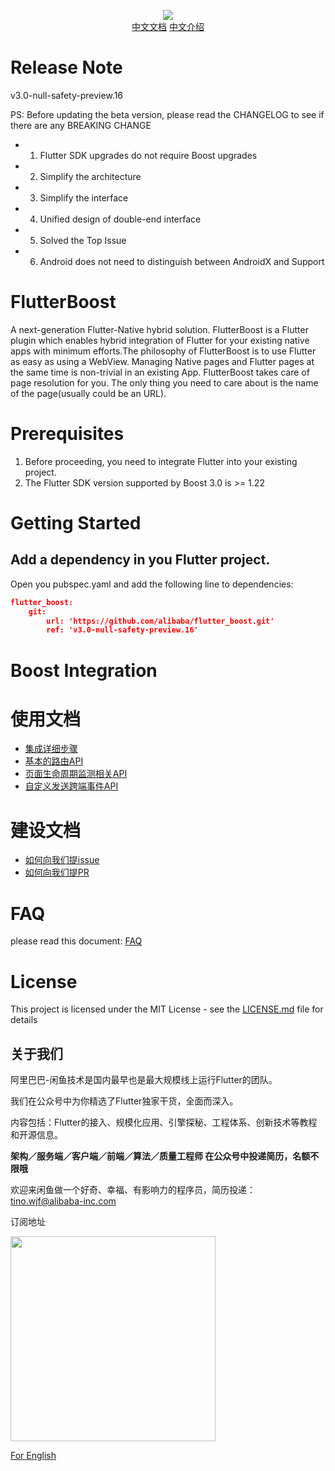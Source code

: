 <p align="center">
  <img src="flutter_boost.png">
   <b></b><br>
  <a href="README_CN.md">中文文档</a>
  <a href="https://zhuanlan.zhihu.com/p/362662962">中文介绍</a>
</p>

# Release Note
v3.0-null-safety-preview.16

PS: Before updating the beta version, please read the CHANGELOG to see if there are any BREAKING CHANGE

- 1. Flutter SDK upgrades do not require Boost upgrades
- 2. Simplify the architecture
- 3. Simplify the interface
- 4. Unified design of double-end interface
- 5. Solved the Top Issue
- 6. Android does not need to distinguish between AndroidX and Support
# FlutterBoost
A next-generation Flutter-Native hybrid solution. FlutterBoost is a Flutter plugin which enables hybrid integration of Flutter for your existing native apps with minimum efforts.The philosophy of FlutterBoost is to use Flutter as easy as using a WebView. Managing Native pages and Flutter pages at the same time is non-trivial in an existing App. FlutterBoost takes care of page resolution for you. The only thing you need to care about is the name of the page(usually could be an URL). 
<a name="bf647454"></a>

# Prerequisites

1. Before proceeding, you need to integrate Flutter into your existing project.
2. The Flutter SDK version supported by Boost 3.0 is >= 1.22


# Getting Started


## Add a dependency in you Flutter project.

Open you pubspec.yaml and add the following line to dependencies:

```json
flutter_boost:
    git:
        url: 'https://github.com/alibaba/flutter_boost.git'
        ref: 'v3.0-null-safety-preview.16'
```



# Boost  Integration


# 使用文档

- [集成详细步骤](https://github.com/alibaba/flutter_boost/blob/master/docs/install.md)
- [基本的路由API](https://github.com/alibaba/flutter_boost/blob/master/docs/routeAPI.md)
- [页面生命周期监测相关API](https://github.com/alibaba/flutter_boost/blob/master/docs/lifecycle.md)
- [自定义发送跨端事件API](https://github.com/alibaba/flutter_boost/blob/master/docs/event.md)

# 建设文档
- [如何向我们提issue](https://github.com/alibaba/flutter_boost/blob/master/docs/issue.md)
- [如何向我们提PR](https://github.com/alibaba/flutter_boost/blob/master/docs/pr.md)


# FAQ
please read this document:
<a href="Frequently Asked Question.md">FAQ</a>


# License
This project is licensed under the MIT License - see the [LICENSE.md](LICENSE.md) file for details


## 关于我们

阿里巴巴-闲鱼技术是国内最早也是最大规模线上运行Flutter的团队。

我们在公众号中为你精选了Flutter独家干货，全面而深入。

内容包括：Flutter的接入、规模化应用、引擎探秘、工程体系、创新技术等教程和开源信息。

**架构／服务端／客户端／前端／算法／质量工程师 在公众号中投递简历，名额不限哦**

欢迎来闲鱼做一个好奇、幸福、有影响力的程序员，简历投递：tino.wjf@alibaba-inc.com

订阅地址

<img src="https://img.alicdn.com/tfs/TB17Ki5XubviK0jSZFNXXaApXXa-656-656.png" width="328px" height="328px">

[For English](https://twitter.com/xianyutech "For English")

